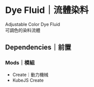 # Dye Fluid｜流體染料

Adjustable Color Dye Fluid  
可調色的染料流體

## Dependencies｜前置

### Mods｜模組

- Create｜動力機械
- KubeJS Create